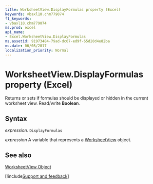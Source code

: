 ```yaml
---
title: WorksheetView.DisplayFormulas property (Excel)
keywords: vbaxl10.chm779074
f1_keywords:
- vbaxl10.chm779074
ms.prod: excel
api_name:
- Excel.WorksheetView.DisplayFormulas
ms.assetid: 91973484-79ad-dc07-ed9f-65d20d4e82ba
ms.date: 06/08/2017
localization_priority: Normal
---
```



# WorksheetView.DisplayFormulas property (Excel)

Returns or sets if formulas should be displayed or hidden in the current worksheet view. Read/write  **Boolean**.


## Syntax

_expression_. `DisplayFormulas`

_expression_ A variable that represents a [WorksheetView](./Excel.WorksheetView.md) object.


## See also


[WorksheetView Object](Excel.WorksheetView.md)

[!include[Support and feedback](~/includes/feedback-boilerplate.md)]